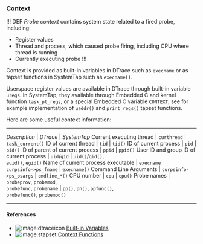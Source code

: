 ### Context

!!! DEF
_Probe context_ contains system state related to a fired probe, including:
 * Register values
 * Thread and process, which caused probe firing, including CPU where thread is running
 * Currently executing probe
!!!
 
Context is provided as built-in variables in DTrace such as `execname` or as tapset functions in SystemTap such as `execname()`. 

Userspace register values are available in DTrace through built-in variable `uregs`. In SystemTap, they available through Embedded C and kernel function `task_pt_regs`, or a special Embedded C variable `CONTEXT`, see for example implementation of `uaddr()` and `print_regs()` tapset functions. 

Here are some useful context information:

---
_Description_ | _DTrace_ | _SystemTap_
Current executing thread | `curthread` | `task_current()`
ID of current thread | `tid` | `tid()`
ID of current process | `pid` | `pid()`
ID of parent of current process | `ppid` | `ppid()`
User ID and group ID of current process | `uid`/`gid` | `uid()`/`gid()`, \
                                                        `euid()`, `egid()`
Name of current process executable | `execname` \
                                     `curpsinfo->ps_fname` | `execname()`
Command Line Arguments | `curpsinfo->ps_psargs` | `cmdline_*()`
CPU number | `cpu` | `cpu()`
Probe names | `probeprov`, `probemod`, \
              `probefunc`, `probename` | `pp()`, `pn()`, `ppfunc()`,  \
                                         `probefunc()`, `probemod()`

---

#### References

 * ![image:dtraceicon](icons/dtrace.png) [Built-in Variables](http://docs.oracle.com/cd/E19253-01/817-6223/chp-variables/index.html#6mlkidlfu)
 * ![image:stapset](icons/stapset.png) [Context Functions](https://sourceware.org/systemtap/tapsets/context_stp.html)